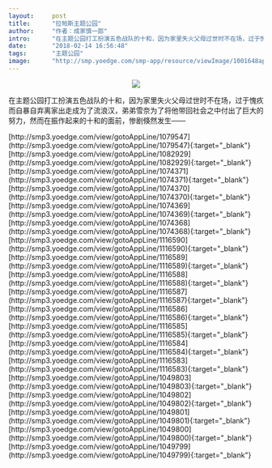 ```yaml
---
layout:     post
title:      "拉帕斯主题公园"
author:     "作者：成家慎一郎"
intro:      "在主题公园打工扮演五色战队的十和，因为家里失火父母过世时不在场，过于愧疚而自暴自弃离家出走成为了流浪汉，弟弟雪奈为了将他带回社会之中付出了巨大的努力，然而在振作起来的十和的面前，惨剧倏然发生——"
date:       "2018-02-14 16:56:48"
tags:       "主题公园"
image:      "http://smp.yoedge.com/smp-app/resource/viewImage/1001648appline.png"
---
```

<div style="text-align: center">
<p><img src="http://smp.yoedge.com/smp-app/resource/viewImage/1001648appline.png"/></p>
</div>
<p class="post-meta">
<span>在主题公园打工扮演五色战队的十和，因为家里失火父母过世时不在场，过于愧疚而自暴自弃离家出走成为了流浪汉，弟弟雪奈为了将他带回社会之中付出了巨大的努力，然而在振作起来的十和的面前，惨剧倏然发生——</span>
</p>
[http://smp3.yoedge.com/view/gotoAppLine/1079547](http://smp3.yoedge.com/view/gotoAppLine/1079547){:target="_blank"}
[http://smp3.yoedge.com/view/gotoAppLine/1082929](http://smp3.yoedge.com/view/gotoAppLine/1082929){:target="_blank"}
[http://smp3.yoedge.com/view/gotoAppLine/1074371](http://smp3.yoedge.com/view/gotoAppLine/1074371){:target="_blank"}
[http://smp3.yoedge.com/view/gotoAppLine/1074370](http://smp3.yoedge.com/view/gotoAppLine/1074370){:target="_blank"}
[http://smp3.yoedge.com/view/gotoAppLine/1074369](http://smp3.yoedge.com/view/gotoAppLine/1074369){:target="_blank"}
[http://smp3.yoedge.com/view/gotoAppLine/1074368](http://smp3.yoedge.com/view/gotoAppLine/1074368){:target="_blank"}
[http://smp3.yoedge.com/view/gotoAppLine/1116590](http://smp3.yoedge.com/view/gotoAppLine/1116590){:target="_blank"}
[http://smp3.yoedge.com/view/gotoAppLine/1116589](http://smp3.yoedge.com/view/gotoAppLine/1116589){:target="_blank"}
[http://smp3.yoedge.com/view/gotoAppLine/1116588](http://smp3.yoedge.com/view/gotoAppLine/1116588){:target="_blank"}
[http://smp3.yoedge.com/view/gotoAppLine/1116587](http://smp3.yoedge.com/view/gotoAppLine/1116587){:target="_blank"}
[http://smp3.yoedge.com/view/gotoAppLine/1116586](http://smp3.yoedge.com/view/gotoAppLine/1116586){:target="_blank"}
[http://smp3.yoedge.com/view/gotoAppLine/1116585](http://smp3.yoedge.com/view/gotoAppLine/1116585){:target="_blank"}
[http://smp3.yoedge.com/view/gotoAppLine/1116584](http://smp3.yoedge.com/view/gotoAppLine/1116584){:target="_blank"}
[http://smp3.yoedge.com/view/gotoAppLine/1116583](http://smp3.yoedge.com/view/gotoAppLine/1116583){:target="_blank"}
[http://smp3.yoedge.com/view/gotoAppLine/1049803](http://smp3.yoedge.com/view/gotoAppLine/1049803){:target="_blank"}
[http://smp3.yoedge.com/view/gotoAppLine/1049802](http://smp3.yoedge.com/view/gotoAppLine/1049802){:target="_blank"}
[http://smp3.yoedge.com/view/gotoAppLine/1049801](http://smp3.yoedge.com/view/gotoAppLine/1049801){:target="_blank"}
[http://smp3.yoedge.com/view/gotoAppLine/1049800](http://smp3.yoedge.com/view/gotoAppLine/1049800){:target="_blank"}
[http://smp3.yoedge.com/view/gotoAppLine/1049799](http://smp3.yoedge.com/view/gotoAppLine/1049799){:target="_blank"}


